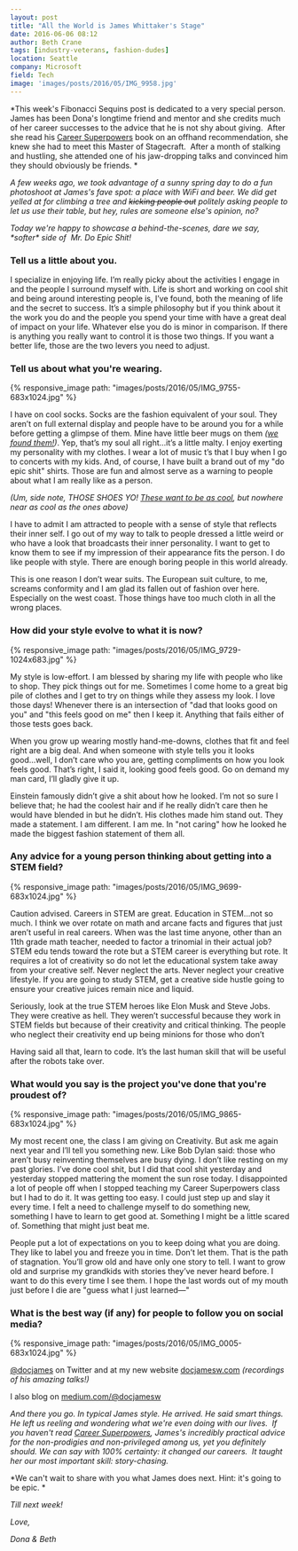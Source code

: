 ```yaml
---
layout: post
title: "All the World is James Whittaker's Stage"
date: 2016-06-06 08:12
author: Beth Crane
tags: [industry-veterans, fashion-dudes]
location: Seattle
company: Microsoft
field: Tech
image: 'images/posts/2016/05/IMG_9958.jpg'
---
```


*This week's Fibonacci Sequins post is dedicated to a very special person. James has been Dona's longtime friend and mentor and she credits much of her career successes to the advice that he is not shy about giving.  After she read his [Career Superpowers](http://amzn.to/25Ib4WS) book on an offhand recommendation, she knew she had to meet this Master of Stagecraft.  After a month of stalking and hustling, she attended one of his jaw-dropping talks and convinced him they should obviously be friends. *

*A few weeks ago, we took advantage of a sunny spring day to do a fun photoshoot at James's fave spot: a place with WiFi and beer. We did get yelled at for climbing a tree and ~~kicking people out~~ politely asking people to let us use their table, but hey, rules are someone else's opinion, no?*

*Today we're happy to showcase a behind-the-scenes, dare we say, \*softer\* side of  Mr. Do Epic Shit!*

### Tell us a little about you.

I specialize in enjoying life. I’m really picky about the activities I engage in and the people I surround myself with. Life is short and working on cool shit and being around interesting people is, I’ve found, both the meaning of life and the secret to success. It’s a simple philosophy but if you think about it the work you do and the people you spend your time with have a great deal of impact on your life. Whatever else you do is minor in comparison. If there is anything you really want to control it is those two things. If you want a better life, those are the two levers you need to adjust.

### Tell us about what you're wearing.

{% responsive_image path: "images/posts/2016/05/IMG_9755-683x1024.jpg" %}

I have on cool socks. Socks are the fashion equivalent of your soul. They aren’t on full external display and people have to be around you for a while before getting a glimpse of them. Mine have little beer mugs on them *([we found them!](http://amzn.to/25IbxYY))*. Yep, that’s my soul all right...it’s a little malty. I enjoy exerting my personality with my clothes. I wear a lot of music t’s that I buy when I go to concerts with my kids. And, of course, I have built a brand out of my "do epic shit" shirts. Those are fun and almost serve as a warning to people about what I am really like as a person.

*(Um, side note, THOSE SHOES YO! [These want to be as cool](http://amzn.to/1U3lRSV), but nowhere near as cool as the ones above)*

I have to admit I am attracted to people with a sense of style that reflects their inner self. I go out of my way to talk to people dressed a little weird or who have a look that broadcasts their inner personality. I want to get to know them to see if my impression of their appearance fits the person. I do like people with style. There are enough boring people in this world already.

This is one reason I don’t wear suits. The European suit culture, to me, screams conformity and I am glad its fallen out of fashion over here. Especially on the west coast. Those things have too much cloth in all the wrong places.

### How did your style evolve to what it is now?

{% responsive_image path: "images/posts/2016/05/IMG_9729-1024x683.jpg" %}

My style is low-effort. I am blessed by sharing my life with people who like to shop. They pick things out for me. Sometimes I come home to a great big pile of clothes and I get to try on things while they assess my look. I love those days! Whenever there is an intersection of "dad that looks good on you" and "this feels good on me" then I keep it. Anything that fails either of those tests goes back.

When you grow up wearing mostly hand-me-downs, clothes that fit and feel right are a big deal. And when someone with style tells you it looks good...well, I don’t care who you are, getting compliments on how you look feels good. That’s right, I said it, looking good feels good. Go on demand my man card, I’ll gladly give it up.

Einstein famously didn’t give a shit about how he looked. I’m not so sure I believe that; he had the coolest hair and if he really didn’t care then he would have blended in but he didn’t. His clothes made him stand out. They made a statement. I am different. I am me. In "not caring" how he looked he made the biggest fashion statement of them all.

### Any advice for a young person thinking about getting into a STEM field?

{% responsive_image path: "images/posts/2016/05/IMG_9699-683x1024.jpg" %}

Caution advised. Careers in STEM are great. Education in STEM...not so much. I think we over rotate on math and arcane facts and figures that just aren’t useful in real careers. When was the last time anyone, other than an 11th grade math teacher, needed to factor a trinomial in their actual job? STEM edu tends toward the rote but a STEM career is everything but rote. It requires a lot of creativity so do not let the educational system take away from your creative self. Never neglect the arts. Never neglect your creative lifestyle. If you are going to study STEM, get a creative side hustle going to ensure your creative juices remain nice and liquid.

Seriously, look at the true STEM heroes like Elon Musk and Steve Jobs. They were creative as hell. They weren’t successful because they work in STEM fields but because of their creativity and critical thinking. The people who neglect their creativity end up being minions for those who don’t

Having said all that, learn to code. It’s the last human skill that will be useful after the robots take over.

### What would you say is the project you've done that you're proudest of?

{% responsive_image path: "images/posts/2016/05/IMG_9865-683x1024.jpg" %}

My most recent one, the class I am giving on Creativity. But ask me again next year and I’ll tell you something new. Like Bob Dylan said: those who aren’t busy reinventing themselves are busy dying. I don’t like resting on my past glories. I’ve done cool shit, but I did that cool shit yesterday and yesterday stopped mattering the moment the sun rose today. I disappointed a lot of people off when I stopped teaching my Career Superpowers class but I had to do it. It was getting too easy. I could just step up and slay it every time. I felt a need to challenge myself to do something new, something I have to learn to get good at. Something I might be a little scared of. Something that might just beat me.

People put a lot of expectations on you to keep doing what you are doing. They like to label you and freeze you in time. Don’t let them. That is the path of stagnation. You’ll grow old and have only one story to tell. I want to grow old and surprise my grandkids with stories they’ve never heard before. I want to do this every time I see them. I hope the last words out of my mouth just before I die are "guess what I just learned—"

### What is the best way (if any) for people to follow you on social media?

{% responsive_image path: "images/posts/2016/05/IMG_0005-683x1024.jpg" %}

[@docjames](http://twitter.com/docjamesw) on Twitter and at my new website [docjamesw.com](http://docjamesw.com) *(recordings of his amazing talks!)*

I also blog on [medium.com/@docjamesw](http://medium.com/@docjamesw)

*And there you go. In typical James style. He arrived. He said smart things. He left us reeling and wondering what we're even doing with our lives.  If you haven't read [Career Superpowers](http://amzn.to/25Ib4WS), James's incredibly practical advice for the non-prodigies and non-privileged among us, yet you definitely should. We can say with 100% certainty: it changed our careers.  It taught her our most important skill: story-chasing.*

*We can't wait to share with you what James does next. Hint: it's going to be epic. *

*Till next week!*

*Love,*

*Dona & Beth*
